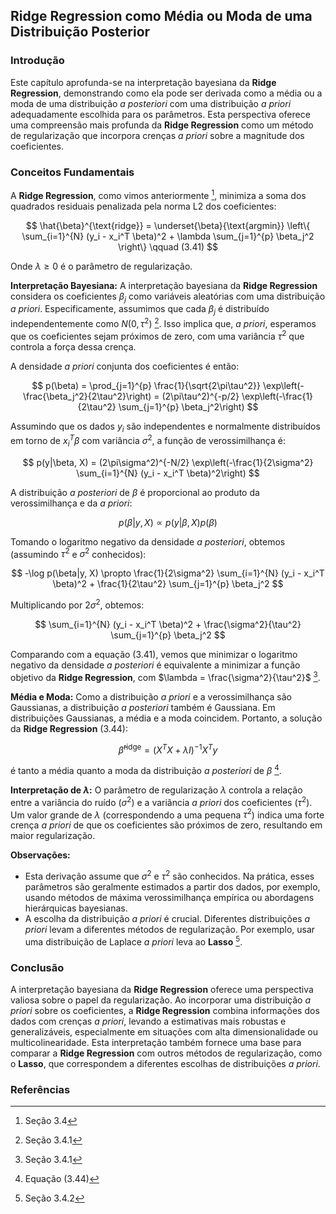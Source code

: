 ## Ridge Regression como Média ou Moda de uma Distribuição Posterior

### Introdução
Este capítulo aprofunda-se na interpretação bayesiana da **Ridge Regression**, demonstrando como ela pode ser derivada como a média ou a moda de uma distribuição *a posteriori* com uma distribuição *a priori* adequadamente escolhida para os parâmetros. Esta perspectiva oferece uma compreensão mais profunda da **Ridge Regression** como um método de regularização que incorpora crenças *a priori* sobre a magnitude dos coeficientes.

### Conceitos Fundamentais

A **Ridge Regression**, como vimos anteriormente [^61], minimiza a soma dos quadrados residuais penalizada pela norma L2 dos coeficientes:

$$ \hat{\beta}^{\text{ridge}} = \underset{\beta}{\text{argmin}} \left\{ \sum_{i=1}^{N} (y_i - x_i^T \beta)^2 + \lambda \sum_{j=1}^{p} \beta_j^2 \right\} \qquad (3.41) $$

Onde $\lambda \geq 0$ é o parâmetro de regularização.

**Interpretação Bayesiana:**
A interpretação bayesiana da **Ridge Regression** considera os coeficientes $\beta_j$ como variáveis aleatórias com uma distribuição *a priori*. Especificamente, assumimos que cada $\beta_j$ é distribuído independentemente como $N(0, \tau^2)$ [^1]. Isso implica que, *a priori*, esperamos que os coeficientes sejam próximos de zero, com uma variância $\tau^2$ que controla a força dessa crença.

A densidade *a priori* conjunta dos coeficientes é então:

$$ p(\beta) = \prod_{j=1}^{p} \frac{1}{\sqrt{2\pi\tau^2}} \exp\left(-\frac{\beta_j^2}{2\tau^2}\right) = (2\pi\tau^2)^{-p/2} \exp\left(-\frac{1}{2\tau^2} \sum_{j=1}^{p} \beta_j^2\right) $$

Assumindo que os dados $y_i$ são independentes e normalmente distribuídos em torno de $x_i^T\beta$ com variância $\sigma^2$, a função de verossimilhança é:

$$ p(y|\beta, X) = (2\pi\sigma^2)^{-N/2} \exp\left(-\frac{1}{2\sigma^2} \sum_{i=1}^{N} (y_i - x_i^T \beta)^2\right) $$

A distribuição *a posteriori* de $\beta$ é proporcional ao produto da verossimilhança e da *a priori*:

$$ p(\beta|y, X) \propto p(y|\beta, X) p(\beta) $$

Tomando o logaritmo negativo da densidade *a posteriori*, obtemos (assumindo $\tau^2$ e $\sigma^2$ conhecidos):

$$ -\log p(\beta|y, X) \propto \frac{1}{2\sigma^2} \sum_{i=1}^{N} (y_i - x_i^T \beta)^2 + \frac{1}{2\tau^2} \sum_{j=1}^{p} \beta_j^2 $$

Multiplicando por $2\sigma^2$, obtemos:

$$ \sum_{i=1}^{N} (y_i - x_i^T \beta)^2 + \frac{\sigma^2}{\tau^2} \sum_{j=1}^{p} \beta_j^2 $$

Comparando com a equação (3.41), vemos que minimizar o logaritmo negativo da densidade *a posteriori* é equivalente a minimizar a função objetivo da **Ridge Regression**, com $\lambda = \frac{\sigma^2}{\tau^2}$ [^1].

**Média e Moda:**
Como a distribuição *a priori* e a verossimilhança são Gaussianas, a distribuição *a posteriori* também é Gaussiana. Em distribuições Gaussianas, a média e a moda coincidem. Portanto, a solução da **Ridge Regression** (3.44):

$$ \hat{\beta}^{\text{ridge}} = (X^TX + \lambda I)^{-1}X^Ty $$

é tanto a média quanto a moda da distribuição *a posteriori* de $\beta$ [^44].

**Interpretação de $\lambda$:**
O parâmetro de regularização $\lambda$ controla a relação entre a variância do ruído ($\sigma^2$) e a variância *a priori* dos coeficientes ($\tau^2$). Um valor grande de $\lambda$ (correspondendo a uma pequena $\tau^2$) indica uma forte crença *a priori* de que os coeficientes são próximos de zero, resultando em maior regularização.

**Observações:**
- Esta derivação assume que $\sigma^2$ e $\tau^2$ são conhecidos. Na prática, esses parâmetros são geralmente estimados a partir dos dados, por exemplo, usando métodos de máxima verossimilhança empírica ou abordagens hierárquicas bayesianas.
- A escolha da distribuição *a priori* é crucial. Diferentes distribuições *a priori* levam a diferentes métodos de regularização. Por exemplo, usar uma distribuição de Laplace *a priori* leva ao **Lasso** [^68].

### Conclusão

A interpretação bayesiana da **Ridge Regression** oferece uma perspectiva valiosa sobre o papel da regularização. Ao incorporar uma distribuição *a priori* sobre os coeficientes, a **Ridge Regression** combina informações dos dados com crenças *a priori*, levando a estimativas mais robustas e generalizáveis, especialmente em situações com alta dimensionalidade ou multicolinearidade. Esta interpretação também fornece uma base para comparar a **Ridge Regression** com outros métodos de regularização, como o **Lasso**, que correspondem a diferentes escolhas de distribuições *a priori*.

### Referências
[^1]: Seção 3.4.1
[^61]: Seção 3.4
[^44]: Equação (3.44)
[^68]: Seção 3.4.2
<!-- END -->